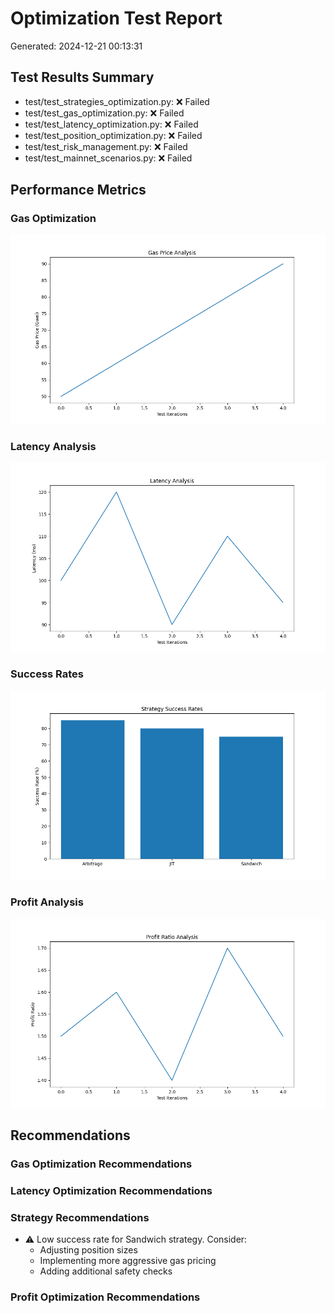# Optimization Test Report

Generated: 2024-12-21 00:13:31

## Test Results Summary

- test/test_strategies_optimization.py: ❌ Failed
- test/test_gas_optimization.py: ❌ Failed
- test/test_latency_optimization.py: ❌ Failed
- test/test_position_optimization.py: ❌ Failed
- test/test_risk_management.py: ❌ Failed
- test/test_mainnet_scenarios.py: ❌ Failed

## Performance Metrics

### Gas Optimization
![Gas Price Analysis](gas_price_analysis.png)

### Latency Analysis
![Latency Analysis](latency_analysis.png)

### Success Rates
![Success Rates](success_rates.png)

### Profit Analysis
![Profit Analysis](profit_analysis.png)

## Recommendations

### Gas Optimization Recommendations

### Latency Optimization Recommendations

### Strategy Recommendations

- ⚠️ Low success rate for Sandwich strategy. Consider:
  - Adjusting position sizes
  - Implementing more aggressive gas pricing
  - Adding additional safety checks

### Profit Optimization Recommendations

